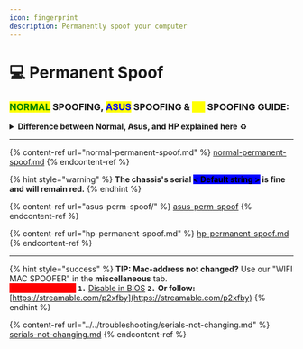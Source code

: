 ```yaml
---
icon: fingerprint
description: Permanently spoof your computer
---
```


# 💻 Permanent Spoof

### <mark style="color:green;">NORMAL</mark> SPOOFING, <mark style="color:blue;">ASUS</mark> SPOOFING & <mark style="color:yellow;">HP</mark> SPOOFING GUIDE:

<details>

<summary><strong>Difference between Normal, Asus, and HP explained here</strong> ♻️</summary>

<mark style="color:blue;">**ASUS:**</mark> It needs a special spoofing mechanism because it is hard to permanently spoof it. However, Verse can, with just 1 extra step. All other motherboards are just "easy" and **one-click permanently spoofed. So if you're on Asus, choose Asus Perm Spoof. Otherwise, choose the Normal Permanent Spoof option.**\
\
<mark style="color:yellow;">**HP:**</mark> These motherboards should be unlocked before they're able to get spoofed. A USB is required for this, and the process is simple. **Verse is one of the only spoofers that is able to permanently spoof HP.** Follow the HP Unlock steps first. [**(See HP Permanent**)](hp-permanent-spoof.md)

</details>

***

{% content-ref url="normal-permanent-spoof.md" %}
[normal-permanent-spoof.md](normal-permanent-spoof.md)
{% endcontent-ref %}

{% hint style="warning" %}
**The chassis's serial&#x20;**<mark style="background-color:blue;">**< Default string >**</mark>**&#x20;is fine and will remain red.**
{% endhint %}

{% content-ref url="asus-perm-spoof/" %}
[asus-perm-spoof](asus-perm-spoof/)
{% endcontent-ref %}

{% content-ref url="hp-permanent-spoof.md" %}
[hp-permanent-spoof.md](hp-permanent-spoof.md)
{% endcontent-ref %}

***

{% hint style="success" %}
**TIP: Mac-address not changed?** Use our "WIFI MAC SPOOFER" in the **miscellaneous** tab.\
<mark style="color:red;background-color:red;">Still not changed?</mark> **`1.`** [Disable in BIOS](https://verse-solutions.gitbook.io/verse-permanent/setup-instructions/bios-configurations#turn-off-wifi-and-bluetooth-required) **`2.`** **Or follow:** [https://streamable.com/p2xfby](https://streamable.com/p2xfby)
{% endhint %}

{% content-ref url="../../troubleshooting/serials-not-changing.md" %}
[serials-not-changing.md](../../troubleshooting/serials-not-changing.md)
{% endcontent-ref %}
